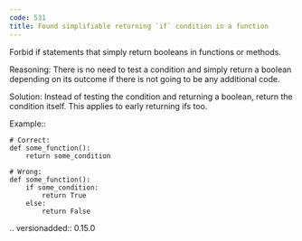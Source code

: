 ```yaml
---
code: 531
title: Found simplifiable returning `if` condition in a function
---
```



Forbid if statements that simply return booleans in functions or methods.

Reasoning:
    There is no need to test a condition and simply return a boolean
    depending on its outcome if there is not going to be any additional
    code.

Solution:
    Instead of testing the condition and returning a boolean, return the
    condition itself. This applies to early returning ifs too.

Example::

    # Correct:
    def some_function():
        return some_condition

    # Wrong:
    def some_function():
        if some_condition:
            return True
        else:
            return False

.. versionadded:: 0.15.0